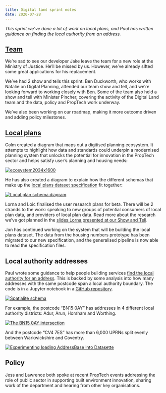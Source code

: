 ```yaml
---
title: Digital land sprint notes
date: 2020-07-28
---
```


_This sprint we’ve done a lot of work on local plans, and Paul has written guidance on finding the local authority from an address._

## [Team](https://digital-land.github.io/about/)

We’re sad to see our developer Jake leave the team for a new role at the Ministry of Justice. He’ll be missed by us. However, we’ve already sifted some great applications for his replacement.

We’ve had 2 show and tells this sprint. Ben Duckworth, who works with Natalie on Digital Planning, attended our team show and tell, and we’re looking forward to working closely with Ben. Some of the team also held a show and tell with Minister Pincher, covering the activity of the Digital Land team and the data, policy and PropTech work underway. 

We’ve also been working on our roadmap, making it more outcome driven and adding policy milestones.

## [Local plans](https://digital-land.github.io/project/local-plans/)

Colm created a diagram that maps out a digitised planning ecosystem.  It attempts to highlight how data and standards could underpin a modernised planning system that unlocks the potential for innovation in the PropTech sector and helps satisfy user’s planning and housing needs:

<a data-flickr-embed="true" href="https://www.flickr.com/photos/182343195@N08/50170378162/in/dateposted-public/" title="ecosystem2034x1600"><img src="https://live.staticflickr.com/65535/50170378162_5708139ccd_c.jpg" alt="ecosystem2034x1600"></a>

He has also created a diagram to explain how the different schemas that make up the [local plans dataset specification](https://digital-land.github.io/specification/dataset/local-plans/) fit together:

<a data-flickr-embed="true" href="https://www.flickr.com/photos/182343195@N08/50187740531/in/dateposted-public/" title="Local plan schema diagram"><img src="https://live.staticflickr.com/65535/50187740531_30b64e57a9_c.jpg" alt="Local plan schema diagram"></a>

Lorna and Loic finalised the user research plans for beta. There will be 2 strands to the work: speaking to new groups of potential consumers of local plan data, and providers of local plan data. Read more about the research we’ve got planned in the [slides Lorna presented at our Show and Tell](https://docs.google.com/presentation/d/e/2PACX-1vSD5pxJCNJA9A_ZC0N9RVvrKIZO2cdOGsYZHYAtCGxoGCpEFYwtBy9C9UDsu2EUm3L8Z005YHRnRbjR/pub?start=false&loop=false&delayms=3000).

Jon has continued working on the system that will be building the local plans dataset. The data from the housing numbers prototype has been migrated to our new specification, and the generalised pipeline is now able to read the specification files.

## Local authority addresses

Paul wrote some guidance to help people building services [find the local authority for an address](https://digital-land.github.io/local-authority-addresses/). This is backed by some analysis into how many addresses with the same postcode span a local authority boundary. The code is in a Jupyter notebook in a [GitHub repository](https://github.com/digital-land/local-authority-addresses).

<a href="https://www.flickr.com/photos/psd/50165771136" title="Spatialite schema"><img src="https://live.staticflickr.com/65535/50165771136_255fe99b5b_c.jpg" alt="Spatialite schema"></a>

For example, the postcode “BN15 0AY” has addresses in 4 different local authority districts: Adur, Arun, Horsham and Worthing.

<a href="https://www.flickr.com/photos/psd/49933365576/in/dateposted-public/" title="The BN15 0AY intersection"><img src="https://live.staticflickr.com/65535/49933365576_7d204a3dc5_c.jpg" alt="The BN15 0AY intersection"></a>

And the postcode “CV4 7ES” has more than 6,000 UPRNs split evenly between Warkwickshire and Coventry. 

<a href="https://www.flickr.com/photos/psd/49930012447/in/dateposted-public/" title="Experimenting loading AddressBase into Datasette"><img src="https://live.staticflickr.com/65535/49930012447_363e34839f_c.jpg" alt="Experimenting loading AddressBase into Datasette"></a>

## Policy

Jess and Lawrence both spoke at recent PropTech events addressing the role of public sector in supporting built environment innovation, sharing work of the department and hearing from other key organisations. 
